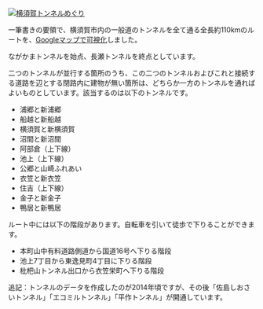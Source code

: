 [![横須賀トンネルめぐり](https://kodiful.github.io/tunnels-in-yokosuka/images/map.png)](https://kodiful.github.io/tunnels-in-yokosuka/)

一筆書きの要領で、横須賀市内の一般道のトンネルを全て通る全長約110kmのルートを、[Googleマップで可視化](https://kodiful.github.io/tunnels-in-yokosuka/)しました。

ながかまトンネルを始点、長瀬トンネルを終点としています。

二つのトンネルが並行する箇所のうち、この二つのトンネルおよびこれと接続する道路を辺とする閉路内に建物が無い箇所は、どちらか一方のトンネルを通ればよいものとしています。該当するのは以下のトンネルです。
* 浦郷と新浦郷
* 船越と新船越
* 横須賀と新横須賀
* 沼間と新沼間
* 阿部倉（上下線）
* 池上（上下線）
* 公郷と山崎ふれあい
* 衣笠と新衣笠
* 住吉（上下線）
* 金子と新金子
* 鴨居と新鴨居

ルート中には以下の階段があります。自転車を引いて徒歩で下りることができます。
* 本町山中有料道路側道から国道16号へ下りる階段
* 池上7丁目から東逸見町4丁目に下りる階段
* 枇杷山トンネル出口から衣笠栄町へ下りる階段

追記：トンネルのデータを作成したのが2014年頃ですが、その後「佐島しおさいトンネル」「エコミルトンネル」「平作トンネル」が開通しています。
